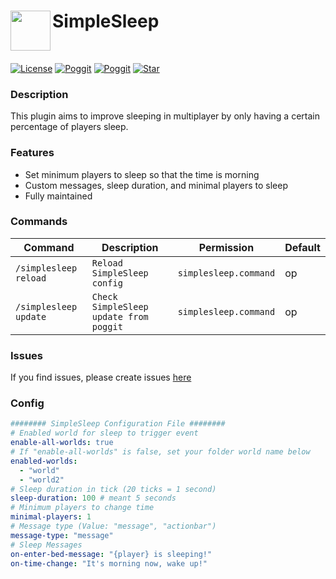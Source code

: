 <h1>SimpleSleep<img src="https://github.com/brokiem/SimpleSleep/blob/master/assets/logo.PNG" height="64" width="64" align="left" alt=""></h1><br>

[![License](https://img.shields.io/github/license/brokiem/SimpleSleep)](https://github.com/brokiem/SimpleSleep)
[![Poggit](https://poggit.pmmp.io/shield.state/SimpleSleep)](https://poggit.pmmp.io/p/SimpleSleep)
[![Poggit](https://poggit.pmmp.io/shield.dl.total/SimpleSleep)](https://poggit.pmmp.io/p/SimpleSleep)
[![Star](https://img.shields.io/github/stars/brokiem/SimpleSleep)](https://github.com/brokiem/SimpleSleep/stargazers) <br>

### Description
This plugin aims to improve sleeping in multiplayer by only having a certain percentage of players sleep.

### Features
- Set minimum players to sleep so that the time is morning
- Custom messages, sleep duration, and minimal players to sleep
- Fully maintained

### Commands
| Command | Description | Permission | Default |
| --- | --- | --- | --- |
| ```/simplesleep reload``` | ```Reload SimpleSleep config``` | ```simplesleep.command``` | op |
| ```/simplesleep update``` | ```Check SimpleSleep update from poggit``` | ```simplesleep.command``` | op |

### Issues
If you find issues, please create issues [here](https://github.com/brokiem/SimpleSleep/issues/new)

### Config
```yaml
######## SimpleSleep Configuration File ########
# Enabled world for sleep to trigger event
enable-all-worlds: true
# If "enable-all-worlds" is false, set your folder world name below
enabled-worlds:
  - "world"
  - "world2"
# Sleep duration in tick (20 ticks = 1 second)
sleep-duration: 100 # meant 5 seconds
# Minimum players to change time
minimal-players: 1
# Message type (Value: "message", "actionbar")
message-type: "message"
# Sleep Messages
on-enter-bed-message: "{player} is sleeping!"
on-time-change: "It's morning now, wake up!"
```